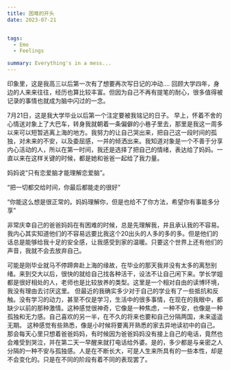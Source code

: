 ```yaml
---
title: 困难的开头
date: 2023-07-21


tags:
  - Emo
  - Feelings

summary: Everything's in a mess...
---
```




印象里，这是我高三以后第一次有了想要再次写日记的冲动…. 回顾大学四年，身边的人来来往往，经历也算比较丰富。但因为自己不再有提笔的耐心，很多值得被记录的事情也就成为脑中闪过的一念。

7月21日，这是我大学毕业以后第一个注定要被我铭记的日子。 早上，怀着不舍的心情送对象上了大巴车，转身我就朝着一条偏僻的小巷子里去，那里是我这一周多以来可以短暂逃离上海的地方。我努力的让自己哭出来，把自己这一段时间的孤独，对未来的不安，以及委屈感，一并的倾洒出来。我知道对象是一个不善于分享内心活动的人，所以在第一时间，我还是选择了把自己的情绪，表达给了妈妈。一直以来在这样关键的时候，都是她和爸爸一起给了我力量。

妈妈说“只有恋爱脑才能理解恋爱脑”。

“把一切都交给时间，你最后都能走的很好”

“你能这么想是很正常的。妈妈理解你，但是也给不了你方法，希望你有事能多分享”

非常庆幸自己的爸爸妈妈在有困难的时候，总是先理解我，并且承认我的不容易。我内心其实知道他们的不容易远要比我这个20出头的人多的多的多。但是他们的话总是能够给我十足的安全感，让我感受到家的温暖。只要这个世界上还有他们的声音，我就不会去放弃自己。

可能是刚毕业就马不停蹄奔赴上海的缘故，在毕业的那天我并没有太多的离愁别绪。来到交大以后，很快的就给自己找各种活干，设法不让自己闲下来。学长学姐都是很好相处的人，老师也是比较放养的类型。这里是一个相对自由的读博环境，我没有理由去讨厌这里。 但最近的我确实多少对于自己的学业有了一些抵抗和反触。没有学习的动力，甚至不仅是学习，生活中的很多事情，在现在的我眼中，都缺少以前的那种激情。这种感觉很神奇，它像是一种焦虑，一种不安，也像是一种孤独和无力感。自己喜欢的另一半，在不久的将来也要和自己分隔两国，未来遥遥无期。 这种感觉有些熟悉，像是小时候将要离开熟悉的家去异地读初中的自己。那会每天心里只想着爸爸妈妈，有时候因为爸爸妈妈没有接上自己的电话，竟然也会难受到哭泣，并在第二天一早醒来就打电话给外婆。是的，多少都是与亲密之人分隔的一种不安与孤独感。人是在不断长大，可是人生来所具有的一些本性，却是不会变化的。只是在不同的阶段有着不同的表现罢了。